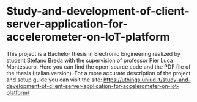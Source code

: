 # Study-and-development-of-client-server-application-for-accelerometer-on-IoT-platform
This project is a Bachelor thesis in Electronic Engineering realized by student Stefano Breda with the supervision of professor Pier Luca Montessoro. Here you can find the open-source code and the PDF file of the thesis (Italian version). For a more accurate description of the project and setup guide you can visit the site: https://uthings.uniud.it/study-and-development-of-client-server-application-for-accelerometer-on-iot-platform/
